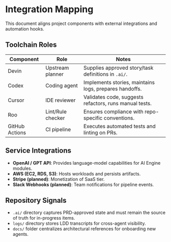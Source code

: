 # Integration Mapping

This document aligns project components with external integrations and automation hooks.

## Toolchain Roles

| Component | Role | Notes |
| --- | --- | --- |
| Devin | Upstream planner | Supplies approved story/task definitions in `.ai/`.
| Codex | Coding agent | Implements stories, maintains logs, prepares handoffs.
| Cursor | IDE reviewer | Validates code, suggests refactors, runs manual tests.
| Roo | Lint/Rule checker | Ensures compliance with repo-specific conventions.
| GitHub Actions | CI pipeline | Executes automated tests and linting on PRs. |

## Service Integrations

- **OpenAI / GPT API**: Provides language-model capabilities for AI Engine modules.
- **AWS (EC2, RDS, S3)**: Hosts workloads and persists artifacts.
- **Stripe (planned)**: Monetization of SaaS tier.
- **Slack Webhooks (planned)**: Team notifications for pipeline events.

## Repository Signals

- `.ai/` directory captures PRD-approved state and must remain the source of truth for in-progress items.
- `logs/` directory stores LDD transcripts for cross-agent visibility.
- `docs/` folder centralizes architectural references for onboarding new agents.

